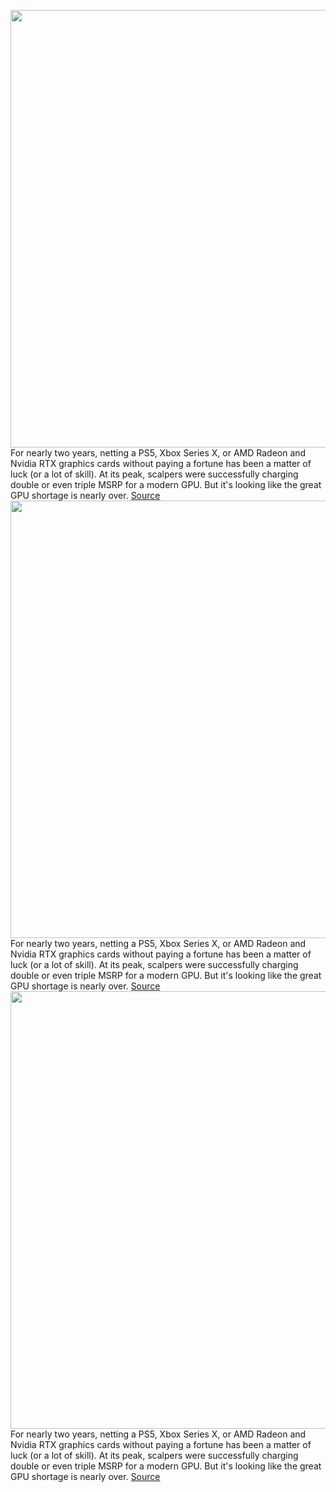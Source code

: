 <img src='https://cdn.vox-cdn.com/thumbor/iEMDPQNMOTCdV0S5S4oL-UvFIwY=/0x0:2040x1360/1200x800/filters:focal(857x517:1183x843)/cdn.vox-cdn.com/uploads/chorus_image/image/70766261/shollister_201117_4303_0003.0.0.jpg' width='700px' /><br/>
For nearly two years, netting a PS5, Xbox Series X, or AMD Radeon and Nvidia RTX graphics cards without paying a fortune has been a matter of luck (or a lot of skill). At its peak, scalpers were successfully charging double or even triple MSRP for a modern GPU. But it's looking like the great GPU shortage is nearly over.
<a href='https://www.theverge.com/2022/4/19/23031309/nvidia-amd-gpu-price-in-stock-retail-ebay'> Source <a/><img src='https://cdn.vox-cdn.com/thumbor/iEMDPQNMOTCdV0S5S4oL-UvFIwY=/0x0:2040x1360/1200x800/filters:focal(857x517:1183x843)/cdn.vox-cdn.com/uploads/chorus_image/image/70766261/shollister_201117_4303_0003.0.0.jpg' width='700px' /><br/>
For nearly two years, netting a PS5, Xbox Series X, or AMD Radeon and Nvidia RTX graphics cards without paying a fortune has been a matter of luck (or a lot of skill). At its peak, scalpers were successfully charging double or even triple MSRP for a modern GPU. But it's looking like the great GPU shortage is nearly over.
<a href='https://www.theverge.com/2022/4/19/23031309/nvidia-amd-gpu-price-in-stock-retail-ebay'> Source <a/><img src='https://cdn.vox-cdn.com/thumbor/iEMDPQNMOTCdV0S5S4oL-UvFIwY=/0x0:2040x1360/1200x800/filters:focal(857x517:1183x843)/cdn.vox-cdn.com/uploads/chorus_image/image/70766261/shollister_201117_4303_0003.0.0.jpg' width='700px' /><br/>
For nearly two years, netting a PS5, Xbox Series X, or AMD Radeon and Nvidia RTX graphics cards without paying a fortune has been a matter of luck (or a lot of skill). At its peak, scalpers were successfully charging double or even triple MSRP for a modern GPU. But it's looking like the great GPU shortage is nearly over.
<a href='https://www.theverge.com/2022/4/19/23031309/nvidia-amd-gpu-price-in-stock-retail-ebay'> Source <a/>